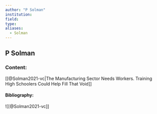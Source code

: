 ```yaml
---
author: "P Solman"
institution:
field:
type:
aliases:
  - Solman
---
```


## P Solman

### Content:
[[@Solman2021-vc|The Manufacturing Sector Needs Workers. Training High Schoolers Could Help Fill That Void]]

#### Bibliography:

![[@Solman2021-vc]]